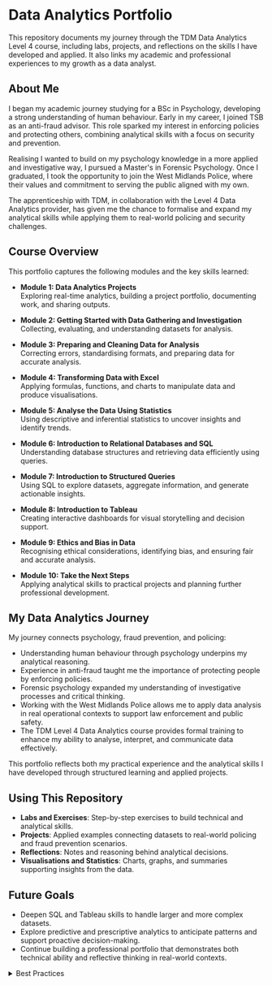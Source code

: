 # Data Analytics Portfolio

This repository documents my journey through the TDM Data Analytics Level 4 course, including labs, projects, and reflections on the skills I have developed and applied. It also links my academic and professional experiences to my growth as a data analyst.

## About Me

I began my academic journey studying for a BSc in Psychology, developing a strong understanding of human behaviour. Early in my career, I joined TSB as an anti-fraud advisor. This role sparked my interest in enforcing policies and protecting others, combining analytical skills with a focus on security and prevention.  

Realising I wanted to build on my psychology knowledge in a more applied and investigative way, I pursued a Master's in Forensic Psychology. Once I graduated, I took the opportunity to join the West Midlands Police, where their values and commitment to serving the public aligned with my own.  

The apprenticeship with TDM, in collaboration with the Level 4 Data Analytics provider, has given me the chance to formalise and expand my analytical skills while applying them to real-world policing and security challenges.

## Course Overview

This portfolio captures the following modules and the key skills learned:

- **Module 1: Data Analytics Projects**  
  Exploring real-time analytics, building a project portfolio, documenting work, and sharing outputs.

- **Module 2: Getting Started with Data Gathering and Investigation**  
  Collecting, evaluating, and understanding datasets for analysis.

- **Module 3: Preparing and Cleaning Data for Analysis**  
  Correcting errors, standardising formats, and preparing data for accurate analysis.

- **Module 4: Transforming Data with Excel**  
  Applying formulas, functions, and charts to manipulate data and produce visualisations.

- **Module 5: Analyse the Data Using Statistics**  
  Using descriptive and inferential statistics to uncover insights and identify trends.

- **Module 6: Introduction to Relational Databases and SQL**  
  Understanding database structures and retrieving data efficiently using queries.

- **Module 7: Introduction to Structured Queries**  
  Using SQL to explore datasets, aggregate information, and generate actionable insights.

- **Module 8: Introduction to Tableau**  
  Creating interactive dashboards for visual storytelling and decision support.

- **Module 9: Ethics and Bias in Data**  
  Recognising ethical considerations, identifying bias, and ensuring fair and accurate analysis.

- **Module 10: Take the Next Steps**  
  Applying analytical skills to practical projects and planning further professional development.

## My Data Analytics Journey

My journey connects psychology, fraud prevention, and policing:

- Understanding human behaviour through psychology underpins my analytical reasoning.  
- Experience in anti-fraud taught me the importance of protecting people by enforcing policies.  
- Forensic psychology expanded my understanding of investigative processes and critical thinking.  
- Working with the West Midlands Police allows me to apply data analysis in real operational contexts to support law enforcement and public safety.  
- The TDM Level 4 Data Analytics course provides formal training to enhance my ability to analyse, interpret, and communicate data effectively.  

This portfolio reflects both my practical experience and the analytical skills I have developed through structured learning and applied projects.

## Using This Repository

- **Labs and Exercises**: Step-by-step exercises to build technical and analytical skills.  
- **Projects**: Applied examples connecting datasets to real-world policing and fraud prevention scenarios.  
- **Reflections**: Notes and reasoning behind analytical decisions.  
- **Visualisations and Statistics**: Charts, graphs, and summaries supporting insights from the data.

## Future Goals

- Deepen SQL and Tableau skills to handle larger and more complex datasets.  
- Explore predictive and prescriptive analytics to anticipate patterns and support proactive decision-making.  
- Continue building a professional portfolio that demonstrates both technical ability and reflective thinking in real-world contexts.

<details><summary> Best Practices </summary>

# Best Practices for Using SQL and Minimising Errors

Through my Cisco practicals, I’ve seen how easy it is to make small mistakes in SQL that cause either errors or misleading results. Below is a breakdown of best practices I’ve built up to help me minimise errors and write cleaner, more reliable queries.  

## 1. Be specific with SELECT  
Avoid using SELECT * unless I truly need every field. Writing out the exact column names keeps results clear and prevents issues if the table structure changes later.  

## 2. Watch spaces and formatting  
Extra or missing spaces can cause errors, especially when keywords or column names blend together. For example, SELECTtitle will fail, while SELECT title works. Consistent formatting, like capitalising keywords such as SELECT, WHERE, ORDER BY, makes the query easier to read and debug.  

## 3. Use commas carefully  
Forgetting a comma between column names is one of the easiest mistakes to make.  
Correct: SELECT title, year FROM Movie;  
Wrong: SELECT title year FROM Movie;  

## 4. Always end with a semicolon  
Some systems don’t mind if you forget the semicolon, but many do. It’s safer to always end queries properly so I don’t hit errors in environments that require it.  

## 5. Double-check spelling and case  
Table and column names must be exact. If a column is called MovieId, typing movieid might not work in certain databases. Cross-checking names in the schema avoids unnecessary debugging.  

## 6. Build queries step by step  
Start small and add pieces gradually.  

First run: SELECT title FROM Movie;  

Then add: WHERE year > 1976;  

Finally add: ORDER BY title ASC;  

This approach makes it clear where something goes wrong.  

## 7. Use comments to explain  
Adding -- for comments above tricky parts of a query means I can come back later and understand why I made certain choices.  

## 8. Handle conditions with care  
Using WHERE correctly is vital. Mixing up = with LIKE, or forgetting parentheses in combined conditions with AND or OR, can change the meaning of a query completely. Slow, logical thinking helps avoid subtle mistakes.  

## 9. Manage results with ORDER BY and LIMIT  
Large outputs are hard to check. Ordering results and limiting rows lets me confirm the query works before running it on the full dataset.  

## 10. Think beyond syntax  
Just because a query runs doesn’t mean it’s correct. I always pause to ask: does this output actually answer the question? If not, I revisit my logic.  

## Reflection  

Most of my errors in SQL have come from small details: missing spaces, commas, or semicolons. These are easy to overlook but critical for making queries work. The other big risk is logical mistakes like combining conditions incorrectly, which can give the wrong data without throwing an error. By slowing down, formatting queries clearly, and building them step by step, I’ve started to catch these mistakes early. Over time, these practices will help me write queries that are not just functional, but meaningful and trusted.  


</details>
